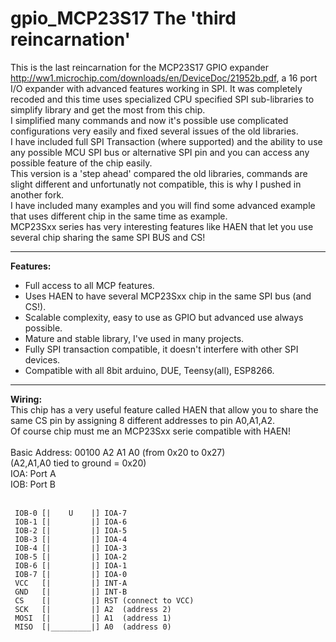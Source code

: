 # gpio_MCP23S17 The 'third reincarnation'
This is the last reincarnation for the MCP23S17 GPIO expander http://ww1.microchip.com/downloads/en/DeviceDoc/21952b.pdf, a 16 port I/O expander with advanced features working in SPI. It was completely recoded and this time uses specialized CPU specified SPI sub-libraries to simplify library and get the most from this chip.<br>
I simplified many commands and now it's possible use complicated configurations very easily and fixed several issues of the old libraries.<br>
I have included full SPI Transaction (where supported) and the ability to use any possible MCU SPI bus or alternative SPI pin and you can access any possible feature of the chip easily.<br>
This version is a 'step ahead' compared the old libraries, commands are slight different and unfortunatly not compatible, this is why I pushed in  another fork.<br>
I have included many examples and you will find some advanced example that uses different chip in the same time as example.<br>
MCP23Sxx series has very interesting features like HAEN that let you use several chip sharing the same SPI BUS and CS!<br>
***
<b>Features:</b><br>
 - Full access to all MCP features.
 - Uses HAEN to have several MCP23Sxx chip in the same SPI bus (and CS!).
 - Scalable complexity, easy to use as GPIO but advanced use always possible.
 - Mature and stable library, I've used in many projects.
 - Fully SPI transaction compatible, it doesn't interfere with other SPI devices.
 - Compatible with all 8bit arduino, DUE, Teensy(all), ESP8266.<br>

***

<b>Wiring:</b><br>
This chip has a very useful feature called HAEN that allow you to share the same CS pin by assigning 8 different addresses to pin A0,A1,A2.<br>Of course chip must me an MCP23Sxx serie compatible with HAEN!<br>
<br>
Basic Address:  00100 A2 A1 A0 (from 0x20 to 0x27)<br>
(A2,A1,A0 tied to ground = 0x20)<br>
IOA: Port A<br>
IOB: Port B<br>
<br>
```
 IOB-0 [|    U    |] IOA-7
 IOB-1 [|         |] IOA-6
 IOB-2 [|         |] IOA-5
 IOB-3 [|         |] IOA-4
 IOB-4 [|         |] IOA-3
 IOB-5 [|         |] IOA-2
 IOB-6 [|         |] IOA-1
 IOB-7 [|         |] IOA-0
 VCC   [|         |] INT-A
 GND   [|         |] INT-B
 CS    [|         |] RST (connect to VCC)
 SCK   [|         |] A2  (address 2)
 MOSI  [|         |] A1  (address 1)
 MISO  [|_________|] A0  (address 0)
 ```
<br>
